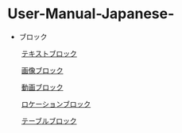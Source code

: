 # User-Manual-Japanese-
- ブロック

　　[テキストブロック](https://github.com/CS-eukarya/User-Manual-Japanese-/blob/34a707eca0b726fc48b34a278b460b61b70b5102/%E3%83%86%E3%82%AD%E3%82%B9%E3%83%88%E3%83%96%E3%83%AD%E3%83%83%E3%82%AF.md)
  
  　　[画像ブロック](https://github.com/CS-eukarya/User-Manual-Japanese-/blob/34a707eca0b726fc48b34a278b460b61b70b5102/%E7%94%BB%E5%83%8F%E3%83%96%E3%83%AD%E3%83%83%E3%82%AF.md)
   
 　　[動画ブロック](https://github.com/CS-eukarya/User-Manual-Japanese-/blob/34a707eca0b726fc48b34a278b460b61b70b5102/%E5%8B%95%E7%94%BB%E3%83%96%E3%83%AD%E3%83%83%E3%82%AF.md)
   
  　　[ロケーションブロック](https://github.com/CS-eukarya/User-Manual-Japanese-/blob/34a707eca0b726fc48b34a278b460b61b70b5102/%E3%83%AD%E3%82%B1%E3%83%BC%E3%82%B7%E3%83%A7%E3%83%B3%E3%83%96%E3%83%AD%E3%83%83%E3%82%AF.md)
   
  　　[テーブルブロック](https://github.com/CS-eukarya/User-Manual-Japanese-/blob/34a707eca0b726fc48b34a278b460b61b70b5102/%E3%83%86%E3%83%BC%E3%83%96%E3%83%AB%E3%83%96%E3%83%AD%E3%83%83%E3%82%AF.md)
